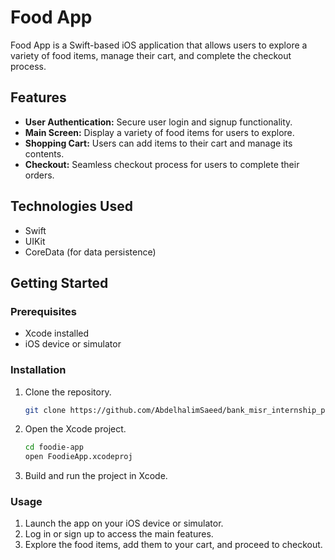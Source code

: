 # Food App

Food App is a Swift-based iOS application that allows users to explore a variety of food items, manage their cart, and complete the checkout process.


## Features

- **User Authentication:** Secure user login and signup functionality.
- **Main Screen:** Display a variety of food items for users to explore.
- **Shopping Cart:** Users can add items to their cart and manage its contents.
- **Checkout:** Seamless checkout process for users to complete their orders.


## Technologies Used

- Swift
- UIKit
- CoreData (for data persistence)


## Getting Started

### Prerequisites

- Xcode installed
- iOS device or simulator

### Installation

1. Clone the repository.
   ```bash
   git clone https://github.com/AbdelhalimSaeed/bank_misr_internship_project.git
2. Open the Xcode project.
   ```bash
   cd foodie-app
   open FoodieApp.xcodeproj
4. Build and run the project in Xcode.

### Usage
1. Launch the app on your iOS device or simulator.
2. Log in or sign up to access the main features.
3. Explore the food items, add them to your cart, and proceed to checkout.

